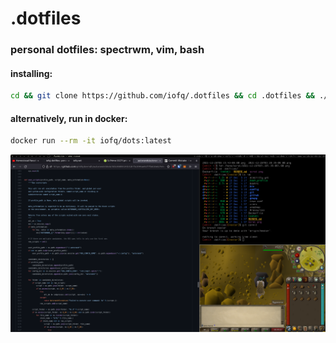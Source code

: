  .dotfiles
======
### personal dotfiles: spectrwm, vim, bash


#### installing:

```bash
cd && git clone https://github.com/iofq/.dotfiles && cd .dotfiles && ./install 
```

#### alternatively, run in docker:
```bash
docker run --rm -it iofq/dots:latest
```

![Screenshot](https://github.com/iofq/.dotfiles/raw/master/scrot.png)
